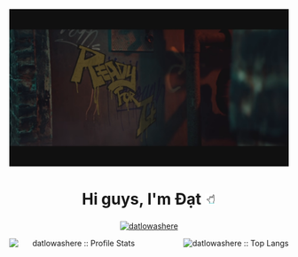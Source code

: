<div align="center">
<img src="https://github.com/datlowashere/datlowashere/blob/main/btn.png" alt="banner">
</div>
<h1 align="center">Hi guys, I'm Đạt <img src="https://github.com/datlowashere/datlowashere/blob/main/shaka.gif" alt="handshake" width="4%"> </h1>
<h3 align="center"></h3>
<p align="center" ><a href="https://github.com/datlowashere">
    <img style="for-the-badge "  src="https://komarev.com/ghpvc/?username=datlowashere&style=for-the-badge&color=orange" alt="datlowashere">
</a></p>
<div align="center">
<img align="left" width="50%%" src="https://github-readme-stats.vercel.app/api?username=datlowashere&show_icons=true&theme=codeSTACKr" alt="datlowashere :: Profile Stats" />
<img align="right" height="30%"  src="https://github-readme-stats.vercel.app/api/top-langs/?username=datlowashere&langs_count=10&layout=compact&theme=codeSTACKr" alt="datlowashere :: Top Langs" />
</div>
